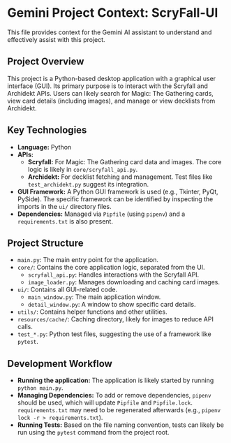 # Gemini Project Context: ScryFall-UI

This file provides context for the Gemini AI assistant to understand and effectively assist with this project.

## Project Overview

This project is a Python-based desktop application with a graphical user interface (GUI). Its primary purpose is to interact with the Scryfall and Archidekt APIs. Users can likely search for Magic: The Gathering cards, view card details (including images), and manage or view decklists from Archidekt.

## Key Technologies

- **Language:** Python
- **APIs:**
    - **Scryfall:** For Magic: The Gathering card data and images. The core logic is likely in `core/scryfall_api.py`.
    - **Archidekt:** For decklist fetching and management. Test files like `test_archidekt.py` suggest its integration.
- **GUI Framework:** A Python GUI framework is used (e.g., Tkinter, PyQt, PySide). The specific framework can be identified by inspecting the imports in the `ui/` directory files.
- **Dependencies:** Managed via `Pipfile` (using `pipenv`) and a `requirements.txt` is also present.

## Project Structure

- `main.py`: The main entry point for the application.
- `core/`: Contains the core application logic, separated from the UI.
    - `scryfall_api.py`: Handles interactions with the Scryfall API.
    - `image_loader.py`: Manages downloading and caching card images.
- `ui/`: Contains all GUI-related code.
    - `main_window.py`: The main application window.
    - `detail_window.py`: A window to show specific card details.
- `utils/`: Contains helper functions and other utilities.
- `resources/cache/`: Caching directory, likely for images to reduce API calls.
- `test_*.py`: Python test files, suggesting the use of a framework like `pytest`.

## Development Workflow

- **Running the application:** The application is likely started by running `python main.py`.
- **Managing Dependencies:** To add or remove dependencies, `pipenv` should be used, which will update `Pipfile` and `Pipfile.lock`. `requirements.txt` may need to be regenerated afterwards (e.g., `pipenv lock -r > requirements.txt`).
- **Running Tests:** Based on the file naming convention, tests can likely be run using the `pytest` command from the project root.
